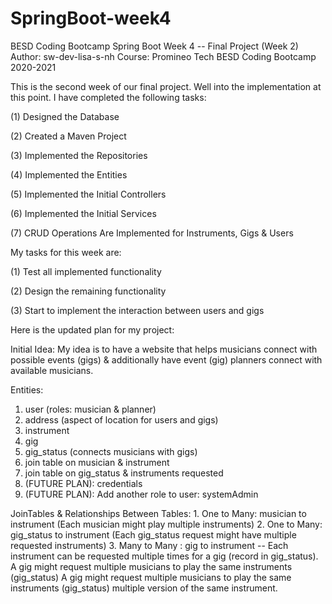 # SpringBoot-week4
BESD Coding Bootcamp Spring Boot Week 4 -- Final Project (Week 2)
Author:  sw-dev-lisa-s-nh
Course:   Promineo Tech BESD Coding Bootcamp 2020-2021

This is the second week of our final project.   Well into the implementation at this point.
I have completed the following tasks:

(1) Designed the Database

(2) Created a Maven Project

(3) Implemented the Repositories

(4) Implemented the Entities

(5) Implemented the Initial Controllers

(6) Implemented the Initial Services

(7) CRUD Operations Are Implemented for Instruments, Gigs & Users

My tasks for this week are:

(1) Test all implemented functionality

(2) Design the remaining functionality

(3) Start to implement the interaction between users and gigs


Here is the updated plan for my project:

Initial Idea: My idea is to have a website that helps musicians connect with possible events (gigs) 
& additionally have event (gig) planners connect with available musicians.  

Entities:  
1.  user (roles: musician & planner)
2.  address (aspect of location for users and gigs)
3.  instrument
4.  gig
5.  gig_status (connects musicians with gigs)
6.  join table on musician & instrument
7.  join table on gig_status & instruments requested
8.  (FUTURE PLAN):  credentials
9.  (FUTURE PLAN):  Add another role to user:  systemAdmin

           
JoinTables & Relationships Between Tables:
      1.  One to Many: musician to instrument (Each musician might play multiple instruments)
      2.  One to Many:  gig_status to instrument (Each gig_status request might have multiple requested instruments)
      3.  Many to Many :  gig to instrument -- Each instrument can be requested multiple times for a gig (record in gig_status). A gig might request multiple musicians to play the same instruments (gig_status)   A gig might request multiple musicians to play the same instruments (gig_status) multiple version of the same instrument.
